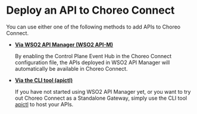 # Deploy an API to Choreo Connect

You can use either one of the following methods to add APIs to Choreo Connect.

- [**Via WSO2 API Manager (WSO2 API-M)**]({{base_path}}/deploy-and-publish/deploy-on-gateway/choreo-connect/deploy-api/deploy-api-via-apim)

    By enabling the Control Plane Event Hub in the Choreo Connect configuration file, the APIs deployed in WSO2 API Manager will automatically be available in Choreo Connect. 

- [**Via the CLI tool (apictl)**]({{base_path}}/deploy-and-publish/deploy-on-gateway/choreo-connect/deploy-api/deploy-api-via-apictl)

    If you have not started using WSO2 API Manager yet, or you want to try out Choreo Connect as a Standalone Gateway, simply use the CLI tool [apictl](https://github.com/wso2/product-apim-tooling/releases) to host your APIs.
